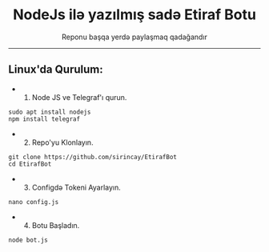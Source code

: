 <div align="center">
  <h1> NodeJs ilə yazılmış sadə Etiraf Botu</h1>
</div>
<p align="center">
    Reponu başqa yerdə paylaşmaq qadağandır
</p>

----
###


## Linux'da Qurulum:

- 1. Node JS ve Telegraf'ı qurun.
```
sudo apt install nodejs
npm install telegraf
```
- 2. Repo'yu Klonlayın.
```
git clone https://github.com/sirincay/EtirafBot
cd EtirafBot
```
- 3. Configdə Tokeni Ayarlayın.
```
nano config.js
```
- 4. Botu Başladın.
```
node bot.js
```

